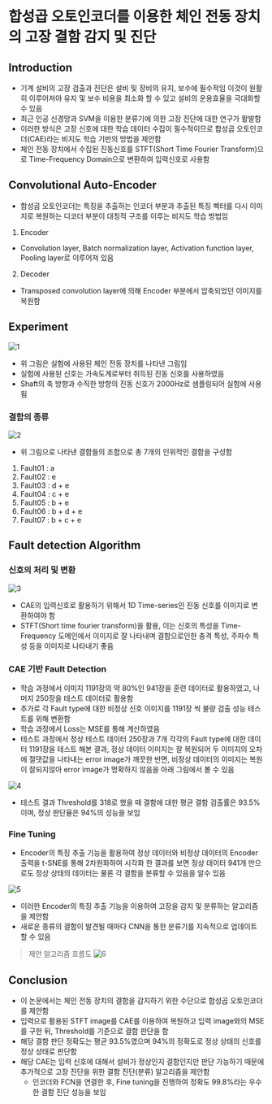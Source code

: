 # 합성곱 오토인코더를 이용한 체인 전동 장치의 고장 결함 감지 및 진단

## Introduction

- 기계 설비의 고장 검출과 진단은 설비 및 장비의 유지, 보수에 필수적임 이것이 원활히 이루어져야 유지 및 보수 비용을 최소화 할 수 있고 설비의 운용효율을 극대화할 수 있음
- 최근 인공 신경망과 SVM을 이용한 분류기에 의한 고장 진단에 대한 연구가 활발함
- 이러한 방식은 고장 신호에 대한 학습 데이터 수집이 필수적이므로 합성곱 오토인코더(CAE)라는 비지도 학습 기반의 방법을 제안함
- 체인 전동 장치에서 수집된 진동신호를 STFT(Short Time Fourier Transform)으로 Time-Frequency Domain으로 변환하여 입력신호로 사용함

## Convolutional Auto-Encoder

- 합성곱 오토인코더는 특징을 추출하는 인코더 부분과 추출된 특징 벡터를 다시 이미지로 복원하는 디코더 부분이 대칭적 구조를 이루는 비지도 학습 방법임

1. Encoder

- Convolution layer, Batch normalization layer, Activation function layer, Pooling layer로 이루어져 있음

2. Decoder

- Transposed convolution layer에 의해 Encoder 부분에서 압축되었던 이미지를 복원함

## Experiment

![1](./image_pkk1/1.png)
- 위 그림은 실험에 사용된 체인 전동 장치를 나타낸 그림임
- 실험에 사용된 신호는 가속도계로부터 취득된 진동 신호를 사용하였음
- Shaft의 축 방향과 수직한 방향의 진동 신호가 2000Hz로 샘플링되어 실험에 사용됨

### 결함의 종류
![2](./image_pkk1/2.png)
- 위 그림으로 나타낸 결함들의 조합으로 총 7개의 인위적인 결함을 구성함
1. Fault01 : a
2. Fault02 : e
3. Fault03 : d + e
4. Fault04 : c + e
5. Fault05 : b + e
6. Fault06 : b + d + e
7. Fault07 : b + c + e

## Fault detection Algorithm

### 신호의 처리 및 변환

![3](./image_pkk1/3.png)
- CAE의 입력신호로 활용하기 위해서 1D Time-series인 진동 신호를 이미지로 변환하여야 함
- STFT(Short time fourier transform)을 활용, 이는 신호의 특성을 Time-Frequency 도메인에서 이미지로 잘 나타내며 결함으로인한 충격 특성, 주파수 특성 등을 이미지로 나타내기 좋음

### CAE 기반 Fault Detection

- 학습 과정에서 이미지 1191장의 약 80%인 941장을 훈련 데이터로 활용하였고, 나머지 250장을 테스트 데이터로 활용함
- 추가로 각 Fault type에 대한 비정상 신호 이미지를 1191장 씩 불량 검출 성능 테스트를 위해 변환함
- 학습 과정에서 Loss는 MSE를 통해 계산하였음
- 테스트 과정에서 정상 테스트 데이터 250장과 7개 각각의 Fault type에 대한 데이터 1191장을 테스트 해본 결과, 정상 데이터 이미지는 잘 복원되어 두 이미지의 오차에 절댓값을 나타내는 error image가 깨끗한 반면, 비정상 데이터의 이미지는 복원이 잘되지않아 error image가 명확하지 않음을 아래 그림에서 볼 수 있음

![4](./image_pkk1/4.png)

- 테스트 결과 Threshold를 318로 했을 때 결함에 대한 평균 결함 검출률은 93.5%이며, 정상 판단율은 94%의 성능을 보임

### Fine Tuning

- Encoder의 특징 추출 기능을 활용하여 정상 데이터와 비정상 데이터의 Encoder 출력을 t-SNE를 통해 2차원화하여 시각화 한 결과를 보면 정상 데이터 941개 만으로도 정상 상태의 데이터는 물론 각 결함을 분류할 수 있음을 알수 있음

![5](./image_pkk1/5.png)

- 이러한 Encoder의 특징 추출 기능을 이용하여 고장을 감지 및 분류하는 알고리즘을 제안함
- 새로운 종류의 결함이 발견될 때마다 CNN을 통한 분류기를 지속적으로 업데이트 할 수 있음

> 제안 알고리즘 흐름도
![6](./image_pkk1/6.png)

## Conclusion

- 이 논문에서는 체인 전동 장치의 결함을 감지하기 위한 수단으로 합성곱 오토인코더를 제안함
- 입력으로 활용된 STFT image를 CAE를 이용하여 복원하고 입력 image와의 MSE를 구한 뒤, Threshold를 기준으로 결함 판단을 함
- 해당 결함 판단 정확도는 평균 93.5%였으며 94%의 정확도로 정상 상태의 신호를 정상 상태로 판단함
- 해당 CAE는 입력 신호에 대해서 설비가 정상인지 결함인지만 판단 가능하기 때문에 추가적으로 고장 진단을 위한 결함 진단(분류) 알고리즘을 제안함
  - 인코더와 FCN을 연결한 후, Fine tuning을 진행하여 정확도 99.8%라는 우수한 결함 진단 성능을 보임
